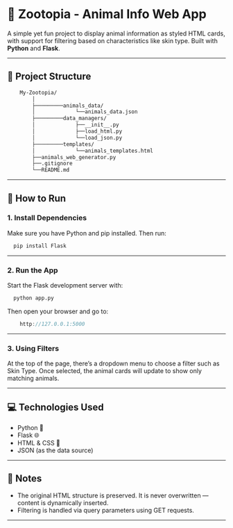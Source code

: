 # 🦊 Zootopia - Animal Info Web App

A simple yet fun project to display animal information as styled HTML cards, with support for filtering based on characteristics like skin type. Built with **Python** and **Flask**.

---

## 📁 Project Structure

```bash
    My-Zootopia/
        │
        ├─────────animals_data/
        │             └──animals_data.json
        ├─────────data_managers/
        │             ├──__init__.py
        │             ├──load_html.py
        │             └──load_json.py
        ├─────────templates/
        │             └──animals_templates.html
        ├──animals_web_generator.py
        ├──.gitignore
        └──README.md
```
---

## 🚀 How to Run

### 1. Install Dependencies

Make sure you have Python and pip installed. Then run:

```bash
  pip install Flask
```
---
### 2. Run the App

Start the Flask development server with:

```bash
  python app.py
```

Then open your browser and go to:

```cpp
    http://127.0.0.1:5000
```

---

### 3. Using Filters
At the top of the page, there’s a dropdown menu to choose a filter such as Skin Type. Once selected, the animal cards will update to show only matching animals.

---

## 💻 Technologies Used
- Python 🐍
- Flask 🌐
- HTML & CSS 🎨
- JSON (as the data source)

---

## 🧠 Notes

- The original HTML structure is preserved. It is never overwritten — content is dynamically inserted.
- Filtering is handled via query parameters using GET requests.

---

